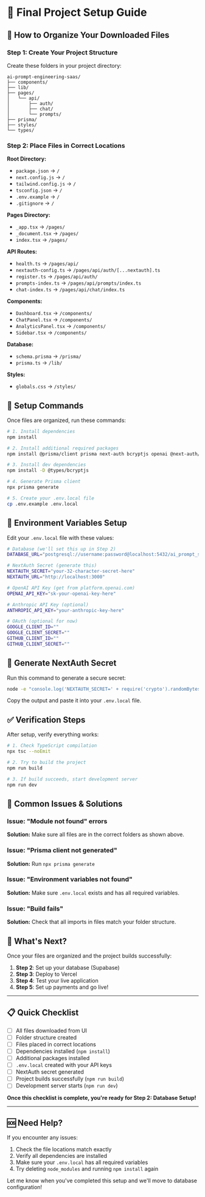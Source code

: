 # 🚀 Final Project Setup Guide

## 📁 How to Organize Your Downloaded Files

### Step 1: Create Your Project Structure
Create these folders in your project directory:

```
ai-prompt-engineering-saas/
├── components/
├── lib/
├── pages/
│   └── api/
│       ├── auth/
│       ├── chat/
│       └── prompts/
├── prisma/
├── styles/
└── types/
```

### Step 2: Place Files in Correct Locations

**Root Directory:**
- `package.json` → `/`
- `next.config.js` → `/`
- `tailwind.config.js` → `/`
- `tsconfig.json` → `/`
- `.env.example` → `/`
- `.gitignore` → `/`

**Pages Directory:**
- `_app.tsx` → `/pages/`
- `_document.tsx` → `/pages/`
- `index.tsx` → `/pages/`

**API Routes:**
- `health.ts` → `/pages/api/`
- `nextauth-config.ts` → `/pages/api/auth/[...nextauth].ts`
- `register.ts` → `/pages/api/auth/`
- `prompts-index.ts` → `/pages/api/prompts/index.ts`
- `chat-index.ts` → `/pages/api/chat/index.ts`

**Components:**
- `Dashboard.tsx` → `/components/`
- `ChatPanel.tsx` → `/components/`
- `AnalyticsPanel.tsx` → `/components/`
- `Sidebar.tsx` → `/components/`

**Database:**
- `schema.prisma` → `/prisma/`
- `prisma.ts` → `/lib/`

**Styles:**
- `globals.css` → `/styles/`

## 🔧 Setup Commands

Once files are organized, run these commands:

```bash
# 1. Install dependencies
npm install

# 2. Install additional required packages
npm install @prisma/client prisma next-auth bcryptjs openai @next-auth/prisma-adapter

# 3. Install dev dependencies
npm install -D @types/bcryptjs

# 4. Generate Prisma client
npx prisma generate

# 5. Create your .env.local file
cp .env.example .env.local
```

## 🔑 Environment Variables Setup

Edit your `.env.local` file with these values:

```bash
# Database (we'll set this up in Step 2)
DATABASE_URL="postgresql://username:password@localhost:5432/ai_prompt_saas"

# NextAuth Secret (generate this)
NEXTAUTH_SECRET="your-32-character-secret-here"
NEXTAUTH_URL="http://localhost:3000"

# OpenAI API Key (get from platform.openai.com)
OPENAI_API_KEY="sk-your-openai-key-here"

# Anthropic API Key (optional)
ANTHROPIC_API_KEY="your-anthropic-key-here"

# OAuth (optional for now)
GOOGLE_CLIENT_ID=""
GOOGLE_CLIENT_SECRET=""
GITHUB_CLIENT_ID=""
GITHUB_CLIENT_SECRET=""
```

## 🎯 Generate NextAuth Secret

Run this command to generate a secure secret:

```bash
node -e "console.log('NEXTAUTH_SECRET=' + require('crypto').randomBytes(32).toString('hex'))"
```

Copy the output and paste it into your `.env.local` file.

## ✅ Verification Steps

After setup, verify everything works:

```bash
# 1. Check TypeScript compilation
npx tsc --noEmit

# 2. Try to build the project
npm run build

# 3. If build succeeds, start development server
npm run dev
```

## 🚨 Common Issues & Solutions

### Issue: "Module not found" errors
**Solution:** Make sure all files are in the correct folders as shown above.

### Issue: "Prisma client not generated"
**Solution:** Run `npx prisma generate`

### Issue: "Environment variables not found"
**Solution:** Make sure `.env.local` exists and has all required variables.

### Issue: "Build fails"
**Solution:** Check that all imports in files match your folder structure.

## 🎯 What's Next?

Once your files are organized and the project builds successfully:

1. **Step 2**: Set up your database (Supabase)
2. **Step 3**: Deploy to Vercel
3. **Step 4**: Test your live application
4. **Step 5**: Set up payments and go live!

---

## 📋 Quick Checklist

- [ ] All files downloaded from UI
- [ ] Folder structure created
- [ ] Files placed in correct locations
- [ ] Dependencies installed (`npm install`)
- [ ] Additional packages installed
- [ ] `.env.local` created with your API keys
- [ ] NextAuth secret generated
- [ ] Project builds successfully (`npm run build`)
- [ ] Development server starts (`npm run dev`)

**Once this checklist is complete, you're ready for Step 2: Database Setup!**

---

## 🆘 Need Help?

If you encounter any issues:
1. Check the file locations match exactly
2. Verify all dependencies are installed
3. Make sure your `.env.local` has all required variables
4. Try deleting `node_modules` and running `npm install` again

Let me know when you've completed this setup and we'll move to database configuration!
